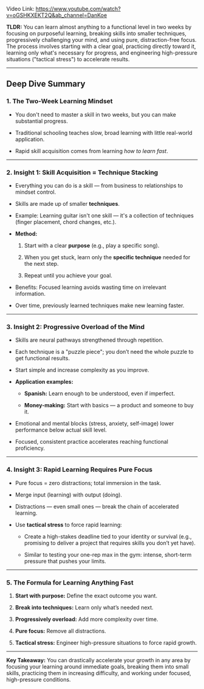 Video Link: https://www.youtube.com/watch?v=oGSHKXEKT2Q&ab_channel=DanKoe

**TLDR:** You can learn almost anything to a functional level in two weeks by focusing on purposeful learning, breaking skills into smaller techniques, progressively challenging your mind, and using pure, distraction-free focus. The process involves starting with a clear goal, practicing directly toward it, learning only what's necessary for progress, and engineering high-pressure situations ("tactical stress") to accelerate results.

---

## Deep Dive Summary

### 1. **The Two-Week Learning Mindset**

- You don't need to master a skill in two weeks, but you can make substantial progress.
    
- Traditional schooling teaches slow, broad learning with little real-world application.
    
- Rapid skill acquisition comes from learning _how to learn fast_.
    

---

### 2. **Insight 1: Skill Acquisition = Technique Stacking**

- Everything you can do is a skill — from business to relationships to mindset control.
    
- Skills are made up of smaller **techniques**.
    
- Example: Learning guitar isn't one skill — it's a collection of techniques (finger placement, chord changes, etc.).
    
- **Method:**
    
    1. Start with a clear **purpose** (e.g., play a specific song).
        
    2. When you get stuck, learn only the **specific technique** needed for the next step.
        
    3. Repeat until you achieve your goal.
        
- Benefits: Focused learning avoids wasting time on irrelevant information.
    
- Over time, previously learned techniques make new learning faster.
    

---

### 3. **Insight 2: Progressive Overload of the Mind**

- Skills are neural pathways strengthened through repetition.
    
- Each technique is a "puzzle piece"; you don’t need the whole puzzle to get functional results.
    
- Start simple and increase complexity as you improve.
    
- **Application examples:**
    
    - **Spanish:** Learn enough to be understood, even if imperfect.
        
    - **Money-making:** Start with basics — a product and someone to buy it.
        
- Emotional and mental blocks (stress, anxiety, self-image) lower performance below actual skill level.
    
- Focused, consistent practice accelerates reaching functional proficiency.
    

---

### 4. **Insight 3: Rapid Learning Requires Pure Focus**

- Pure focus = zero distractions; total immersion in the task.
    
- Merge input (learning) with output (doing).
    
- Distractions — even small ones — break the chain of accelerated learning.
    
- Use **tactical stress** to force rapid learning:
    
    - Create a high-stakes deadline tied to your identity or survival (e.g., promising to deliver a project that requires skills you don’t yet have).
        
    - Similar to testing your one-rep max in the gym: intense, short-term pressure that pushes your limits.
        

---

### 5. **The Formula for Learning Anything Fast**

1. **Start with purpose:** Define the exact outcome you want.
    
2. **Break into techniques:** Learn only what’s needed next.
    
3. **Progressively overload:** Add more complexity over time.
    
4. **Pure focus:** Remove all distractions.
    
5. **Tactical stress:** Engineer high-pressure situations to force rapid growth.
    

---

**Key Takeaway:** You can drastically accelerate your growth in any area by focusing your learning around immediate goals, breaking them into small skills, practicing them in increasing difficulty, and working under focused, high-pressure conditions.